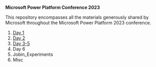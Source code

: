 **Microsoft Power Platform Conference 2023**

This repository encompasses all the materials generously shared by Microsoft throughout the Microsoft Power Platform 2023 conference.

1. [Day 1](https://github.com/jobinjohnym84/Power_Platform/tree/main/Day%201)
2. [Day 2](https://github.com/jobinjohnym84/Power_Platform/tree/main/Day%202)
3. [Day 3-5](https://github.com/jobinjohnym84/Power_Platform/tree/main/Day%203-5%20Presentations)
4. Day 6
5. Jobin_Experiments
6. Misc
